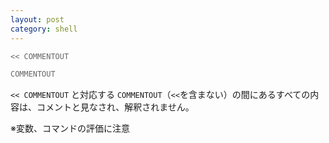 ```yaml
---
layout: post
category: shell
---
```


```sh
<< COMMENTOUT

COMMENTOUT
```

`<< COMMENTOUT` と対応する `COMMENTOUT`（`<<`を含まない）の間にあるすべての内容は、コメントと見なされ、解釈されません。

※変数、コマンドの評価に注意
